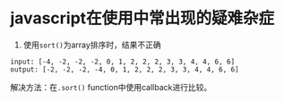 # javascript在使用中常出现的疑难杂症

1. 使用`sort()`为array排序时，结果不正确
```
input: [-4, -2, -2, -2, 0, 1, 2, 2, 2, 3, 3, 4, 4, 6, 6]
output: [-2, -2, -2, -4, 0, 1, 2, 2, 2, 3, 3, 4, 4, 6, 6] 
```
解决方法：在`.sort()` function中使用callback进行比较。
